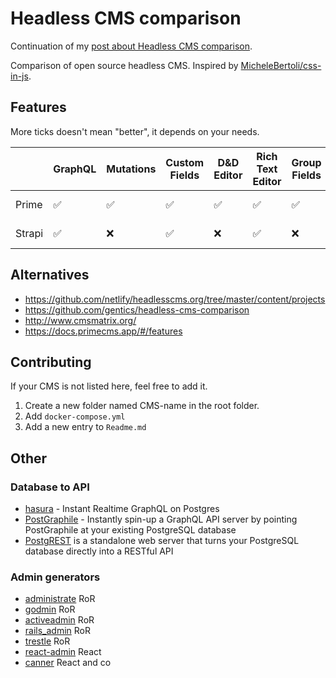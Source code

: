 # Headless CMS comparison

Continuation of my [post about Headless CMS comparison](https://dev.to/stereobooster/headless-graphql-cms-51id).

Comparison of open source headless CMS. Inspired by [MicheleBertoli/css-in-js](https://github.com/MicheleBertoli/css-in-js).

## Features

More ticks doesn't mean "better", it depends on your needs.

|        | GraphQL | Mutations | Custom Fields | D&D Editor | Rich Text Editor | Group Fields | Media Library | Image Manipulation | Image Crops | Asset CDN | Previews | Releases | Localization | Localized fields | Revision history | Webhooks |
| ------ | ------- | --------- | ------------- | ---------- | ---------------- | ------------ | ------------- | ------------------ | ----------- | --------- | -------- | -------- | ------------ | ---------------- | ---------------- | -------- |
| Prime  | ✅      | ✅        | ✅            | ✅         | ✅               | ✅           | 3rd-party     | 3rd-party          | ✅          | 3rd-party | ✅       | ✅       | ✅           | ❌               | ✅               | ✅       |
| Strapi | ✅      | ❌        | ✅            | ❌         | ✅               | ❌           | 3rd-party     | 3rd-party          | ❌          | 3rd-party | ❌       | ❌       | ❌           | ❌               | ❌               | ✅       |

## Alternatives

- https://github.com/netlify/headlesscms.org/tree/master/content/projects
- https://github.com/gentics/headless-cms-comparison
- http://www.cmsmatrix.org/
- https://docs.primecms.app/#/features

## Contributing

If your CMS is not listed here, feel free to add it.

1. Create a new folder named CMS-name in the root folder.
2. Add `docker-compose.yml`
3. Add a new entry to `Readme.md`

## Other

### Database to API

- [hasura](https://hasura.io/) - Instant Realtime GraphQL on Postgres
- [PostGraphile](https://www.graphile.org/postgraphile/) - Instantly spin-up a GraphQL API server by pointing PostGraphile at your existing PostgreSQL database
- [PostgREST](http://postgrest.org) is a standalone web server that turns your PostgreSQL database directly into a RESTful API

### Admin generators

- [administrate](https://github.com/thoughtbot/administrate) RoR
- [godmin](https://github.com/varvet/godmin) RoR
- [activeadmin](https://github.com/activeadmin/activeadmin) RoR
- [rails_admin](https://github.com/sferik/rails_admin) RoR
- [trestle](https://github.com/TrestleAdmin/trestle) RoR
- [react-admin](https://github.com/marmelab/react-admin) React
- [canner](https://github.com/Canner/canner) React and co
